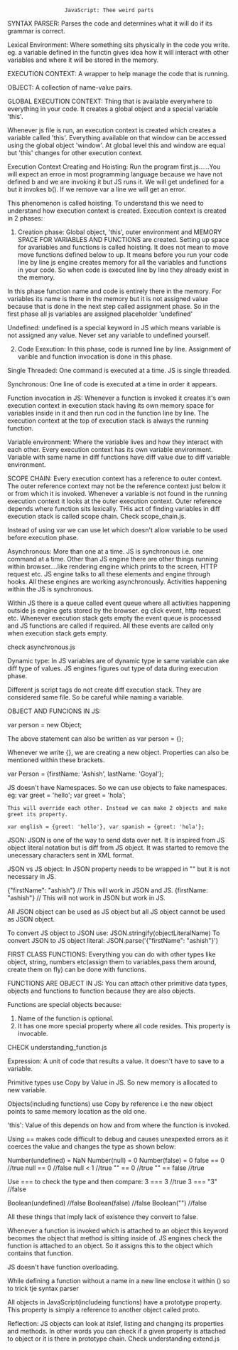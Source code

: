                       JavaScript: Thee weird parts

SYNTAX PARSER:
Parses the code and determines what it will do if its grammar is correct.

Lexical Environment:
Where something sits physically in the code you write.
eg. a variable defined in the functin gives idea how it will interact with other variables and where it will be stored in the memory.

EXECUTION CONTEXT:
A wrapper to help manage the code that is running.

OBJECT:
A collection of name-value pairs.

GLOBAL EXECUTION CONTEXT:
Thing that is available everywhere to everything in your code. It creates a global object and a special variable 'this'.


Whenever js file is run, an execution context is created which creates a variable called 'this'.
Everything available on that window can be accessed using the global object 'window'. At global level
this and window are equal but 'this' changes for other execution context.

Execution Context Creating and Hoisting:
Run the program first.js......You will expect an erroe in most programming language because
we have not defined b and we are invoking it but JS runs it.
We will get undefined for a but it invokes b(). If we remove var a line we will get an error.

This phenomenon is called hoisting. To understand this we need to understand how execution context is created.
Execution context is created in 2 phases:

1. Creation phase:
Global object, 'this', outer environment and MEMORY SPACE FOR VARIABLES AND FUNCTIONS are created.
Setting up space for avariables and functions is called hoisting. It does not mean to move move functions
defined below to up. It means before you run your code line by line js engine creates memory 
for all the variables and functions in your code.
So when code is executed line by line they already exist in the memory.

In this phase function name and code is entirely there in the memory.
For variables its name is there in the memory but it is not assigned value because that is done
in the next step called assignment phase. So in the first phase all js variables are assigned 
placeholder 'undefined'

Undefined:
undefined is a special keyword in JS which means variable is not assigned any value.
Never set any variable to undefined yourself.

2. Code Exexution:
In this phase, code is runned line by line. Assignment of varible and function invocation is done in this phase.


Single Threaded:
One command is executed at a time. JS is single threaded.

Synchronous:
One line of code is executed at a time in order it appears.

Function invocation in JS:
Whenever a function is invoked it creates it's own execution context in execution stack having its own memory space for variables inside in it and then run cod in the function line by line.
The execution context at the top of execution stack is always the running function.

Variable environment:
Where the variable lives and how they interact with each other. Every execution context has its own variable environment. Variable with same name in diff functions have diff value due to diff variable environment.

SCOPE CHAIN:
Every execution context has a reference to outer context. The outer reference context may not be the reference context just below it or from which it is invoked. Whenever a variable is not found in the running execution context it looks at the outer execution context.
Outer reference depends where function sits lexically. THis act of finding variables in diff execution stack is called scope chain.
Check scope_chain.js.

Instead of using var we can use let which doesn't allow variable to be used before execution phase.

Asynchronous:
More than one at a time. JS is synchronous i.e. one command at a time. Other than JS engine there are other things running within browser....like rendering engine which prints to the screen, HTTP request etc. JS engine talks to all these elements and engine through hooks. All these engines are working asynchronously. Activities happening within the JS is synchronous.

Within JS there is a queue called event queue where all activities happening outside js engine gets stored by the browser. eg click event, http request etc. Whenever execution stack gets empty the event queue is processed and JS functions are called if required. All these events are called only when execution stack gets empty.

check asynchronous.js

Dynamic type:
In JS variables are of dynamic type ie same variable can ake diff type of values. JS engines figures out type of data during execution phase.

Different js script tags do not create diff execution stack. They are considered same file. So be careful while naming a variable.


OBJECT AND FUNCIONS IN JS:

var person = new Object;

The above statement can also be written as
var person = {};

Whenever we write {}, we are creating a new object. Properties can also be mentioned within these brackets.

var Person = {firstName: 'Ashish', lastName: 'Goyal'};

JS doesn't have Namespaces. So we can use objects to fake namespaces.
eg: var greet = 'hello';
    var greet = 'hola';

    This will override each other. Instead we can make 2 objects and make greet its property.

    var english = {greet: 'hello'}, var spanish = {greet: 'hola'};

JSON:
JSON is one of the way to send data over net. It is inspired from JS object literal notation but is diff from JS object. It was started to remove the unecessary characters sent in XML format.

JSON vs JS object:
In JSON property needs to be wrapped in "" but it is not necessary in JS.

{"firstName": "ashish"} // This will work in JSON and JS.
{firstName: "ashish"} // This will not work in JSON but work in JS.

All JSON object can be used as JS object but all JS object cannot be used as JSON object.

To convert JS object to JSON use: JSON.stringify(objectLiteralName)
To convert JSON to JS object literal: JSON.parse('{"firstName": "ashish"}')

FIRST CLASS FUNCTIONS:
Everything you can do with other types like object, string, numbers etc(assign them to variables,pass them around, create them on fly) can be done with functions.

FUNCTIONS ARE OBJECT IN JS:
You can attach other primitive data types, objects and functions to function because they are also objects.

Functions are special objects because:
1. Name of the function is optional.
2. It has one more special property where all code resides. This property is invocable.

CHECK understanding_function.js

Expression:
A unit of code that results a value. It doesn't have to save to a variable. 

Primitive types use Copy by Value in JS. So new memory is allocated to new variable.

Objects(including functions) use Copy by reference i.e the new object points to same memory location as the old one.

'this':
Value of this depends on how and from where the function is invoked.

Using == makes code difficult to debug and causes unexpexted errors as it coerces the value and changes the type as shown below:

Number(undefined) = NaN
Number(null) = 0
Number(false) = 0
false == 0 //true
null == 0 //false
null < 1 //true
"" == 0 //true
"" == false //true

Use === to check the type and then compare:
3 === 3 //true
3 === "3" //false

Boolean(undefined) //false
Boolean(false) //false
Boolean("") //false

All these things that imply lack of existence they convert to false.

Whenever a function is invoked which is attached to an object this keyword becomes the object that method is sitting inside of. JS engines check the function is attached to an object. So it assigns this to the object which contains that function.

JS doesn't have function overloading.

While defining a function without a name in a new line enclose it within () so to trick tje syntax parser

All objects in JavaScript(includeing functions) have a prototype property. This property is simply a reference to another object called proto.

Reflection:
JS objects can look at itslef, listing and changing its properties and methods. In other words you can check if a given property is attached to object or it is there in prototype chain.
Check understanding extend.js